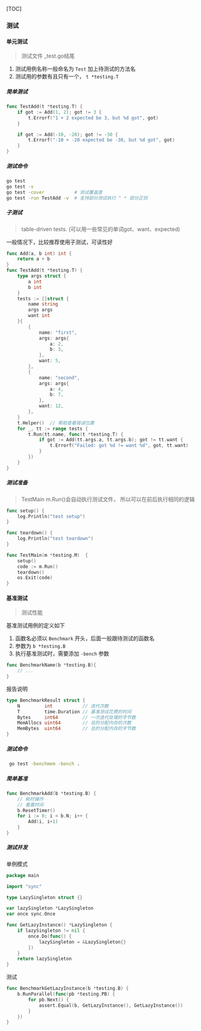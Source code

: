 [TOC]

### 测试

#### 单元测试

> 测试文件 _test.go结尾

1. 测试用例名称一般命名为 `Test` 加上待测试的方法名
2. 测试用的参数有且只有一个， `t *testing.T`

##### 简单测试

~~~go
func TestAdd(t *testing.T) {
	if got := Add(1, 2); got != 3 {
		t.Errorf("1 + 2 expected be 3, but %d got", got)
	}

	if got := Add(-10, -20); got != -30 {
		t.Errorf("-10 + -20 expected be -30, but %d got", got)
	}
}
~~~

##### 测试命令

~~~bash
go test
go test -v
go test -cover           # 测试覆盖度
go test -run TestAdd -v  # 支持部分测试执行 ^ * 部分正则
~~~

##### 子测试

> table-driven tests. (可以用一些常见的单词got、want、expected)

一般情况下，比较推荐使用子测试，可读性好

~~~go
func Add(a, b int) int {
	return a + b
}
func TestAdd(t *testing.T) {
	type args struct {
		a int
		b int
	}
	tests := []struct {
		name string
		args args
		want int
	}{
		{
			name: "first",
			args: args{
				a: 2,
				b: 3,
			},
			want: 5,
		},
		{
			name: "second",
			args: args{
				a: 4,
				b: 7,
			},
			want: 12,
		},
	}
    t.Helper()  // 帮助查看错误位置
	for _, tt := range tests {
		t.Run(tt.name, func(t *testing.T) {
			if got := Add(tt.args.a, tt.args.b); got != tt.want {
				t.Errorf("Failed: got %d != want %d", got, tt.want)
			}
		})
	}
}
~~~

##### 测试准备

> TestMain m.Run()会自动执行测试文件， 所以可以在前后执行相同的逻辑

~~~go
func setup() {
	log.Println("test setup")
}

func teardown() {
	log.Println("test teardown")
}

func TestMain(m *testing.M)  {
	setup()
	code := m.Run()
	teardown()
	os.Exit(code)
}
~~~

#### 基准测试

> 测试性能

基准测试用例的定义如下

1. 函数名必须以 `Benchmark` 开头，后面一般跟待测试的函数名
2. 参数为 `b *testing.B`
3. 执行基准测试时，需要添加 `-bench` 参数

~~~go
func BenchmarkName(b *testing.B){
    // ...
}
~~~

报告说明

~~~go
type BenchmarkResult struct {
    N         int           // 迭代次数
    T         time.Duration // 基准测试花费的时间
    Bytes     int64         // 一次迭代处理的字节数
    MemAllocs uint64        // 总的分配内存的次数
    MemBytes  uint64        // 总的分配内存的字节数
}
~~~

##### 测试命令

~~~bash
 go test -benchmem -bench .
~~~

##### 简单基准

~~~go
func BenchmarkAdd(b *testing.B) {
	// 耗时操作
	// 重置时间
	b.ResetTimer()
	for i := 0; i < b.N; i++ {
		Add(i, i+1)
	}
}
~~~

##### 测试并发

单例模式

~~~go
package main

import "sync"

type LazySingleton struct {}

var lazySingleton *LazySingleton
var once sync.Once

func GetLazyInstance() *LazySingleton {
	if lazySingleton != nil {
		once.Do(func() {
			lazySingleton = &LazySingleton{}
		})
	}
	return lazySingleton
}
~~~

测试

~~~go
func BenchmarkGetLazyInstance(b *testing.B) {
	b.RunParallel(func(pb *testing.PB) {
		for pb.Next() {
			assert.Equal(b, GetLazyInstance(), GetLazyInstance())
		}
	})
}
~~~
